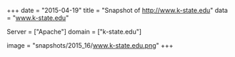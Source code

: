 
+++
date = "2015-04-19"
title = "Snapshot of http://www.k-state.edu"
data = "www.k-state.edu"

Server = ["Apache"]
domain = ["k-state.edu"]

  image = "snapshots/2015_16/www.k-state.edu.png"
+++
#
